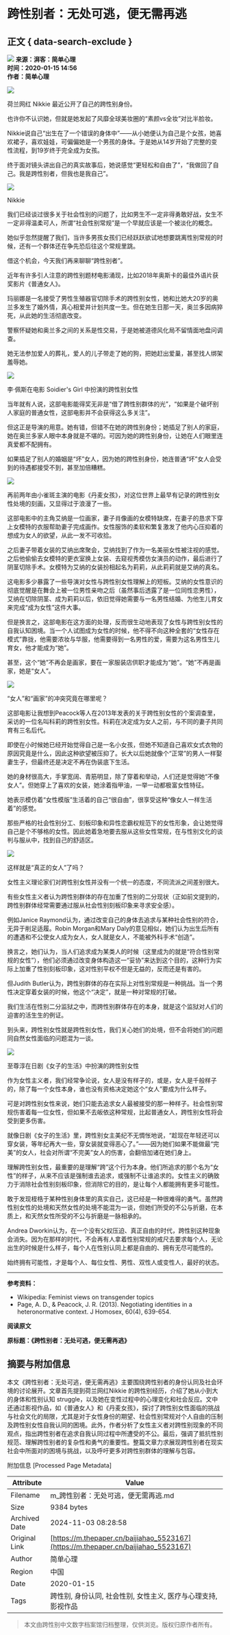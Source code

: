 # 跨性别者：无处可逃，便无需再逃

## 正文 { data-search-exclude }


![](https://file.thepaper.cn/wap/v6/img/logo_wap_v3.png) **来源：湃客：简单心理**  
**时间：2020-01-15 14:56**  
**作者：简单心理**

![](http://image.thepaper.cn/www/image/45/557/406.jpg)

荷兰网红 Nikkie 最近公开了自己的跨性别身份。

也许你不认识她，但就是她发起了风靡全球美妆圈的“素颜vs全妆”对比半脸妆。

Nikkie说自己“出生在了一个错误的身体中”——从小她便认为自己是个女孩，她喜欢裙子，喜欢娃娃，可偏偏她是一个男孩的身体。于是她从14岁开始了完整的变性流程，到19岁终于完全成为女孩。

终于面对镜头讲出自己的真实故事后，她说感觉“更轻松和自由了”，“我做回了自己。我是跨性别者，但我也是我自己”。

![](http://image.thepaper.cn/www/image/45/557/407.jpg)

Nikkie

我们已经谈过很多关于社会性别的问题了，比如男生不一定非得勇敢好战，女生不一定非得温柔可人，所谓“社会性别常规”是一个早就应该是一个被淡化的概念。

她似乎忽然提醒了我们，当许多男孩女孩们已经跃跃欲试地想要跳离性别常规的时候，还有一个群体还在争先恐后往这个常规里跳。

借这个机会，今天我们再来聊聊“跨性别者”。

近年有许多引人注意的跨性别题材电影涌现，比如2018年奥斯卡的最佳外语片获奖影片《普通女人》。

玛丽娜是一名接受了男性生殖器官切除手术的跨性别女性，她和比她大20岁的奥兰多发生了婚外情，真心相爱并计划共度一生。但在她生日那一天，奥兰多因病猝死，从此她的生活彻底改变。

警察怀疑她和奥兰多之间的关系是性交易，于是她被道德风化局不留情面地盘问调查。

她无法参加爱人的葬礼，爱人的儿子带走了她的狗，把她赶出爱巢，甚至找人绑架羞辱她。

![](http://image.thepaper.cn/www/image/45/557/408.gif)

李·佩斯在电影 Soidier's Girl 中扮演的跨性别女性

当年就有人说，这部电影能得奖无非是“借了跨性别群体的光”，“如果是个破坏别人家庭的普通女性，这部电影并不会获得这么多关注”。

但这正是导演的用意。她有错，但错不在她的跨性别身份；她插足了别人的家庭，她在奥兰多家人眼中本身就是不堪的。可因为她的跨性别身份，让她在人们眼里连真爱都不配拥有。

如果插足了别人的婚姻是“坏”女人，因为她的跨性别身份，她连普通“坏”女人会受到的待遇都接受不到，甚至加倍糟糕。

![](http://image.thepaper.cn/www/image/45/557/413.jpg)

再前两年由小雀斑主演的电影《丹麦女孩》，对这位世界上最早有记录的跨性别女性处境的刻画，又显得过于浪漫了一些。

这部电影中的主角艾纳是一位画家，妻子肖像画的女模特缺席，在妻子的恳求下穿上女模特的衣服帮助妻子完成画作。女性服饰的柔软和繁复激发了他内心压抑着的想成为女人的欲望，从此一发不可收拾。

之后妻子带着女装的艾纳出席聚会，艾纳找到了作为一名美丽女性被注视的感觉。之后他偷偷去女模特的更衣室换上女装、去窥视秀模仿女演员的动作，最后进行了阴茎切除手术。女模特为艾纳的女装扮相起名为莉莉，从此莉莉就是艾纳的真名。

这电影多少暴露了一些导演对女性与跨性别女性理解上的短板。艾纳的女性意识的彻底觉醒是在舞会上被一位男性亲吻之后（虽然事后透露了是一位同性恋男性），艾纳在切除阴茎、成为莉莉以后，依旧觉得她需要与一名男性结婚、为他生儿育女来完成“成为女性”这件大事。

但是换言之，这部电影在这方面的处理，反而很生动地表现了女性与跨性别女性的自我认知困境。当一个人试图成为女性的时候，他不得不向这种全套的“女性存在模式”靠拢，他需要浓妆与华服，他需要得到一名男性的爱，需要为这名男性生儿育女，他才能成为“她”。

甚至，这个“她”不再会是画家，要在一家服装店供职才能成为“她”。“她”不再是画家，她是“女人”。

![](http://image.thepaper.cn/www/image/45/557/414.jpg)

“女人”和“画家”的冲突究竟在哪里呢？

这部电影让我想到Peacock等人在2013年发表的关于跨性别女性的个案调查里，采访的一位名叫科莉的跨性别女性。科莉在决定成为女人之前，与不同的妻子共同育有三名后代。

即使在小时候她已经开始觉得自己是一名小女孩，但她不知道自己喜欢女式衣物的原因究竟是什么，因此这种欲望被压抑了。长大以后她就像个“正常”的男人一样娶妻生子，但最终还是决定不再在伪装底下生活。

她的身材很高大，手掌宽阔、青筋明显，除了穿着和举动，人们还是觉得她“不像女人”。但她穿上了喜欢的女装，她涂着指甲油，一举一动都极富女性特征。

她表示模仿着“女性模版”生活着的自己“很自由”，很享受这种“像女人一样生活着”的感觉。

那些严格的社会性别分工、刻板印象和异性恋霸权规范下的女性形象，会让她觉得自己是个不够格的女性。因此她着急地要去服从这些女性常规，在与性别文化的谈判与服从中，找到自己的舒适区。

![](http://image.thepaper.cn/www/image/45/557/415.jpg)

这样就是“真正的女人”了吗？

女性主义理论家们对跨性别女性并没有一个统一的态度，不同流派之间差别很大。

有些女性主义者认为跨性别群体的存在加重了性别的二分现状（正如前文提到的，跨性别群体经常需要通过服从社会性别刻板印象来寻求安全感）。

例如Janice Raymond认为，通过改变自己的身体去追求与某种社会性别的符合，无异于削足适履。Robin Morgan和Mary Daly的意见相似，她们认为出生后所有的遭遇和不公使女人成为女人，女人就是女人，不能被外科手术“创造”。

换言之，她们认为，当人们追求成为某类人的时候（这里成为的就是“符合性别常规的女性”），他们必须通过改变身体构造这一“妥协”来达到这个目的，这种行为实际上加重了性别刻板印象，这对性别平权不但是无益的，反而还是有害的。

但Judith Butler认为，跨性别群体的存在实际上对性别常规是一种挑战。当一个男性决定穿着女装的时候，他这个“决定”，就是一种对常规的打破。

我们生活在性别二分监狱之中，而跨性别群体存在的本身，就是这个监狱对人们的迫害的活生生的例证。

到头来，跨性别女性就是跨性别女性，我们关心她们的处境，但不会将她们的问题同自然女性面临的问题混为一谈。

![](http://image.thepaper.cn/www/image/45/557/416.gif)

至尊淳在日剧《女子的生活》中扮演的跨性别女性

作为女性主义者，我们经常争论说，女人是没有样子的，或是，女人是千般样子的，除了每一个女性本身，谁也没有资格决定她这个“女人”要成为什么样子。

可是对跨性别女性来说，她们只能去追求女人最被接受的那一种样子。社会性别常规伤害着每一位女性，但如果不去皈依这种常规，比起普通女人，跨性别女性将会受到更多伤害。

就像日剧《女子的生活》里，跨性别女主美纪不无惆怅地说，“趁现在年轻还可以穿女装，等年纪再大一些，穿女装就变得恶心了。”——因为她们如果不能做最“完美”的女人，社会对所谓“不完美”女人的伤害，会翻倍加诸在她们身上。

理解跨性别女性，最重要的是理解“跨”这个行为本身。他们所追求的那个名为“女性”的样子，从来不应该是强制谁去追求，或强制不让谁追求的。女性主义的确致力于消除社会性别刻板印象，但消除它的目的，是让每个人都能拥有更多可能性。

敢于发现桎梏于某种性别身体里的真实自己，这已经是一种很难得的勇气。虽然跨性别女性的处境和天然女性的处境不能混为一谈，但她们所受的不公与折磨，在本质上，和天然女性所受的不公与折磨是一脉相承的。

Andrea Dworkin认为，在一个没有父权压迫、真正自由的时代，跨性别这种现象会消失。因为在那样的时代，不会再有人拿着性别常规的戒尺去要求每个人，无论出生的时候是什么样子，每个人在性别认同上都是自由的、拥有无尽可能性的。

始终拥有可能性，才是每个人、每位女性、男性、双性人或变性人，最好的状态。

---

**参考资料：**

- Wikipedia: Feminist views on transgender topics
- Page, A. D., & Peacock, J. R. (2013). Negotiating identities in a heteronormative context. J Homosex, 60(4), 639-654.

**阅读原文**  

**原标题：《跨性别者：无处可逃，便无需再逃》**

## 摘要与附加信息

<!-- tcd_abstract -->
本文《跨性别者：无处可逃，便无需再逃》主要围绕跨性别者的身份认同及社会环境的讨论展开。文章首先提到荷兰网红Nikkie 的跨性别经历，介绍了她从小到大的身体和性别认知 struggle，以及她在变性过程中的心理变化和社会反应。文中还通过影视作品，如《普通女人》和《丹麦女孩》，探讨了跨性别女性面临的挑战与社会文化的局限，尤其是对于女性身份的期望、社会性别常规对个人自由的压制及跨性别女性自我认同的困境。此外，作者分析了女性主义者对跨性别现象的不同观点，指出跨性别者在追求自我认同过程中所遭受的不公。最后，强调了抵抗性别规范、理解跨性别者的复杂性和勇气的重要性。整篇文章力求展现跨性别者在现实社会中所面对的困境与挑战，以及呼吁更多对跨性别群体的理解与包容。
<!-- tcd_abstract_end -->

附加信息 [Processed Page Metadata]

| Attribute       | Value                                  |
|-----------------|----------------------------------------|
| Filename        | m_跨性别者：无处可逃，便无需再逃.md                             |
| Size            | 9384 bytes                           |
| Archived Date   | 2024-11-03 08:28:58                             |
| Original Link   | [https://m.thepaper.cn/baijiahao_5523167](https://m.thepaper.cn/baijiahao_5523167)                       |
| Author          | 简单心理                               |
| Region          | 中国                               |
| Date            | 2020-01-15                                 |
| Tags            | 跨性别, 身份认同, 社会性别, 女性主义, 医疗与心理支持, 影视作品                                 |
>
> 本文由跨性别中文数字档案馆归档整理，仅供浏览。版权归原作者所有。
>